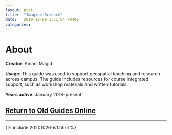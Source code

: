 ```yaml
---
layout: post
title:  "Imagine Science"
date:   2019-12-09 1:31:54 +0400
categories:
---
```

# About
**Creator**: Amani Magid

**Usage**: This guide was used to support geospatial teaching and research across campus. The guide includes resources for course integrated support, such as workshop materials and written tutorials.

**Years active**: January 2018-present.

## [Return to Old Guides Online](https://taylorhixson.github.io/oldguidesonline/)
***

{% include 20201026-is1.html %}
